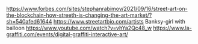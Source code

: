 https://www.forbes.com/sites/stephanrabimov/2021/09/16/street-art-on-the-blockchain-how-streeth-is-changing-the-art-market/?sh=540afed61644
https://www.streetartbio.com/artists
Banksy-girl with balloon
https://www.youtube.com/watch?v=vhYa2Qc48_w
https://www.la-graffiti.com/events/digital-graffiti-interactive-art/
